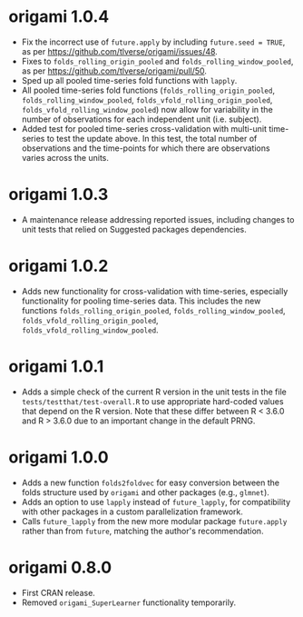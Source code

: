 # origami 1.0.4
* Fix the incorrect use of `future.apply` by including `future.seed = TRUE`,
   as per https://github.com/tlverse/origami/issues/48.
* Fixes to `folds_rolling_origin_pooled` and `folds_rolling_window_pooled`,
   as per https://github.com/tlverse/origami/pull/50.
* Sped up all pooled time-series fold functions with `lapply`.
* All pooled time-series fold functions (`folds_rolling_origin_pooled`,
   `folds_rolling_window_pooled`, `folds_vfold_rolling_origin_pooled`,
   `folds_vfold_rolling_window_pooled`) now allow for variability in the 
   number of observations for each independent unit (i.e. subject).
* Added test for pooled time-series cross-validation with multi-unit time-series
   to test the update above. In this test, the total number of observations 
   and the time-points for which there are observations varies across the units.

# origami 1.0.3
* A maintenance release addressing reported issues, including changes to unit
   tests that relied on Suggested packages dependencies.

# origami 1.0.2
* Adds new functionality for cross-validation with time-series, especially
   functionality for pooling time-series data. This includes the new functions
   `folds_rolling_origin_pooled`, `folds_rolling_window_pooled`,
   `folds_vfold_rolling_origin_pooled`, `folds_vfold_rolling_window_pooled`.

# origami 1.0.1
* Adds a simple check of the current R version in the unit tests in the file
   `tests/testthat/test-overall.R` to use appropriate hard-coded values that
   depend on the R version. Note that these differ between R < 3.6.0 and
   R > 3.6.0 due to an important change in the default PRNG.

# origami 1.0.0
* Adds a new function `folds2foldvec` for easy conversion between the folds
    structure used by `origami` and other packages (e.g., `glmnet`).
* Adds an option to use `lapply` instead of `future_lapply`, for compatibility
   with other packages in a custom parallelization framework.
* Calls `future_lapply` from the new more modular package `future.apply` rather
   than from `future`, matching the author's recommendation.

# origami 0.8.0
* First CRAN release.
* Removed `origami_SuperLearner` functionality temporarily.
